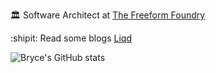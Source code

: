 🏛 Software Architect at [The Freeform Foundry](https://www.freeform.com.au/)

:shipit: Read some blogs [Liqd](https://liqd.dev/)

![Bryce's GitHub stats](https://github-readme-stats.vercel.app/api?username=brycegough&count_private=true&show_icons=true)
